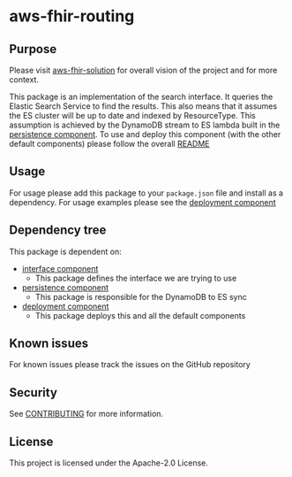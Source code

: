 # aws-fhir-routing

## Purpose

Please visit [aws-fhir-solution](https://github.com/awslabs/aws-fhir-solution) for overall vision of the project and for more context.

This package is an implementation of the search interface. It queries the Elastic Search Service to find the results. This also means that it assumes the ES cluster will be up to date and indexed by ResourceType. This assumption is achieved by the DynamoDB stream to ES lambda built in the [persistence component](https://github.com/awslabs/aws-fhir-persistence-ddb). To use and deploy this component (with the other default components) please follow the overall [README](https://github.com/awslabs/aws-fhir-solution)

## Usage

For usage please add this package to your `package.json` file and install as a dependency. For usage examples please see the [deployment component](https://github.com/awslabs/aws-fhir-solution)

## Dependency tree

This package is dependent on:

- [interface component](https://github.com/awslabs/aws-fhir-interface)
  - This package defines the interface we are trying to use
- [persistence component](https://github.com/awslabs/aws-fhir-persistence-ddb)
  - This package is responsible for the DynamoDB to ES sync
- [deployment component](https://github.com/awslabs/aws-fhir-solution)
  - This package deploys this and all the default components

## Known issues

For known issues please track the issues on the GitHub repository

## Security

See [CONTRIBUTING](CONTRIBUTING.md#security-issue-notifications) for more information.

## License

This project is licensed under the Apache-2.0 License.
